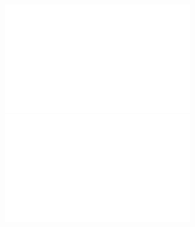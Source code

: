 <div align="center">
<a href="https://github.com/Robitobi01/github-stats">
  
![](https://raw.githubusercontent.com/Robitobi01/github-stats/master/generated/overview.svg)
![](https://raw.githubusercontent.com/Robitobi01/github-stats/master/generated/languages.svg)

</a>
</div>

